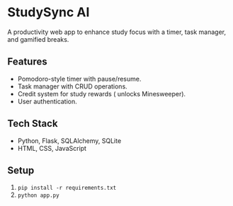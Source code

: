 # StudySync AI
A productivity web app to enhance study focus with a timer, task manager, and gamified breaks.

## Features
- Pomodoro-style timer with pause/resume.
- Task manager with CRUD operations.
- Credit system for study rewards ( unlocks Minesweeper).
- User authentication.

## Tech Stack
- Python, Flask, SQLAlchemy, SQLite
- HTML, CSS, JavaScript

## Setup
1. `pip install -r requirements.txt`
2. `python app.py`
